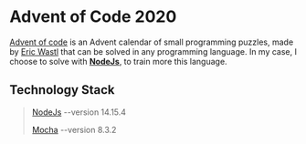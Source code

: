 # Advent of Code 2020

[Advent of code](https://adventofcode.com/2020/about) is an Advent calendar of small programming puzzles, made by [Eric Wastl](https://twitter.com/ericwastl) that can be solved in any programming language.
In my case, I choose to solve with **[NodeJs](https://github.com/nathaliaitaliano/advent-of-code#technology-stack)**, to train more this language.

## Technology Stack
> [NodeJs](https://nodejs.dev/download) --version 14.15.4
>
> [Mocha](https://mochajs.org/#installation) --version 8.3.2